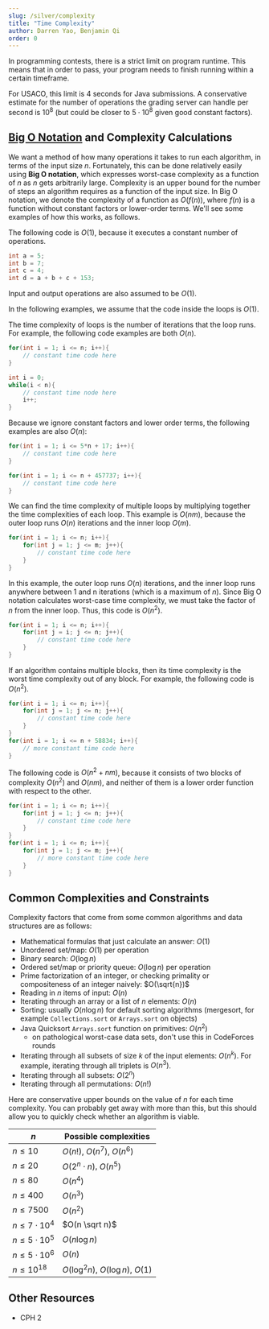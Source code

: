 ```yaml
---
slug: /silver/complexity
title: "Time Complexity"
author: Darren Yao, Benjamin Qi
order: 0
---
```


In programming contests, there is a strict limit on program runtime. This means that in order to pass, your program needs to finish running within a certain timeframe. 

<!-- END DESCRIPTION -->

For USACO, this limit is $4$ seconds for Java submissions. A conservative estimate for the number of operations the grading server can handle per second is $10^8$ (but could be closer to $5 \cdot 10^8$ given good constant factors).

## [Big O Notation](https://en.wikipedia.org/wiki/Big_O_notation) and Complexity Calculations

We want a method of how many operations it takes to run each algorithm, in terms of the input size $n$. Fortunately, this can be done relatively easily using **Big O notation**, which expresses worst-case complexity as a function of $n$ as $n$ gets arbitrarily large. Complexity is an upper bound for the number of steps an algorithm requires as a function of the input size. In Big O notation, we denote the complexity of a function as $O(f(n))$, where $f(n)$ is a function without constant factors or lower-order terms. We'll see some examples of how this works, as follows.

The following code is $O(1)$, because it executes a constant number of operations.

```cpp
int a = 5;
int b = 7;
int c = 4;
int d = a + b + c + 153;
```

Input and output operations are also assumed to be $O(1)$.

In the following examples, we assume that the code inside the loops is $O(1)$.

The time complexity of loops is the number of iterations that the loop runs. For example, the following code examples are both $O(n)$.

```cpp
for(int i = 1; i <= n; i++){
    // constant time code here
}
```

```cpp
int i = 0;
while(i < n){
    // constant time node here
    i++;
}
```

Because we ignore constant factors and lower order terms, the following examples are also $O(n)$:

```cpp
for(int i = 1; i <= 5*n + 17; i++){
    // constant time code here
}
```

```cpp
for(int i = 1; i <= n + 457737; i++){
    // constant time code here
}
```

We can find the time complexity of multiple loops by multiplying together the time complexities of each loop. This example is $O(nm)$, because the outer loop runs $O(n)$ iterations and the inner loop $O(m)$.

```cpp
for(int i = 1; i <= n; i++){
    for(int j = 1; j <= m; j++){
        // constant time code here
    }
}
```

In this example, the outer loop runs $O(n)$ iterations, and the inner loop runs anywhere between 1 and n iterations (which is a maximum of $n$). Since Big O notation calculates worst-case time complexity, we must take the factor of $n$ from the inner loop. Thus, this code is $O(n^2)$.

```cpp
for(int i = 1; i <= n; i++){
    for(int j = i; j <= n; j++){
        // constant time code here
    }
}
```

If an algorithm contains multiple blocks, then its time complexity is the worst time complexity out of any block. For example, the following code is $O(n^2)$.

```cpp
for(int i = 1; i <= n; i++){
    for(int j = 1; j <= n; j++){
        // constant time code here
    }
}
for(int i = 1; i <= n + 58834; i++){
    // more constant time code here
}
```

The following code is $O(n^2 + nm)$, because it consists of two blocks of complexity $O(n^2)$ and $O(nm)$, and neither of them is a lower order function with respect to the other.

```cpp
for(int i = 1; i <= n; i++){
    for(int j = 1; j <= n; j++){
        // constant time code here
    }
}
for(int i = 1; i <= n; i++){
    for(int j = 1; j <= m; j++){
        // more constant time code here
    }
}
```

## Common Complexities and Constraints

Complexity factors that come from some common algorithms and data structures are as follows:

- Mathematical formulas that just calculate an answer: $O(1)$
- Unordered set/map: $O(1)$ per operation
- Binary search: $O(\log n)$
- Ordered set/map or priority queue: $O(\log n)$ per operation
- Prime factorization of an integer, or checking primality or compositeness of an integer naively: $O(\sqrt{n})$
- Reading in $n$ items of input: $O(n)$
- Iterating through an array or a list of $n$ elements: $O(n)$
- Sorting: usually $O(n \log n)$ for default sorting algorithms (mergesort, for example `Collections.sort` or `Arrays.sort` on objects)
- Java Quicksort `Arrays.sort` function on primitives: $O(n^2)$ 
  - on pathological worst-case data sets, don't use this in CodeForces rounds
- Iterating through all subsets of size $k$ of the input elements: $O(n^k)$. For example, iterating through all triplets is $O(n^3)$.
- Iterating through all subsets: $O(2^n)$
- Iterating through all permutations: $O(n!)$


Here are conservative upper bounds on the value of $n$ for each time complexity. You can probably get away with more than this, but this should allow you to quickly check whether an algorithm is viable.

|    $n$                | Possible complexities               |
| --------------------- | ----------------------------------- |
| $n \le 10$            | $O(n!)$, $O(n^7)$, $O(n^6)$         |
| $n \le 20$            | $O(2^n \cdot n)$, $O(n^5)$          |
| $n \le 80$            | $O(n^4)$                            |
| $n \le 400$           | $O(n^3)$                            |
| $n \le 7500$          | $O(n^2)$                            |
| $n \le 7 \cdot 10^4$  | $O(n \sqrt n)$                      |
| $n \le 5 \cdot 10^5$  | $O(n \log n)$                       |
| $n \le 5 \cdot 10^6$  | $O(n)$                              |
| $n \le 10^{18}$       | $O(\log^2 n)$, $O(\log n)$, $O(1)$  |

## Other Resources

 - CPH 2
